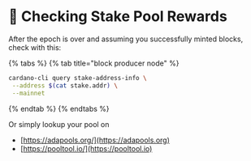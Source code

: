 # :cake: Checking Stake Pool Rewards

After the epoch is over and assuming you successfully minted blocks, check with this:

{% tabs %}
{% tab title="block producer node" %}
```bash
cardano-cli query stake-address-info \
 --address $(cat stake.addr) \
 --mainnet
```
{% endtab %}
{% endtabs %}

Or simply lookup your pool on

* &#x20;[https://adapools.org/](https://adapools.org)
* [https://pooltool.io/](https://pooltool.io)
